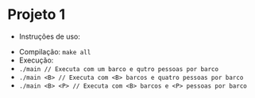 Projeto 1
=====
 * Instruções de uso:
  - Compilação: `make all`
  - Execução:
   - `./main // Executa com um barco e qutro pessoas por barco`
   - `./main <B> // Executa com <B> barcos e quatro pessoas por barco`
   - `./main <B> <P> // Executa com <B> barcos e <P> pessoas por barco`
